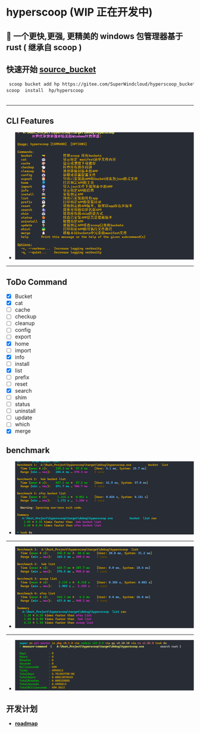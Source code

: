 # hyperscoop    (WIP 正在开发中)

## 🐼 一个更快,更强, 更精美的  windows 包管理器基于 rust ( 继承自 scoop )

## 快速开始 [source_bucket]( https://gitee.com/SuperWindcloud/hyperscoop_bucket.git)

```bash
 scoop bucket add hp https://gitee.com/SuperWindcloud/hyperscoop_bucket.git
scoop  install  hp/hyperscoop 
 
```

---

## CLI Features

- ![img.png](./img/微信图片_20241101140706.png)

---

## ToDo  Command 
- [x] Bucket
- [x]  cat 
- [ ] cache 
- [ ]  checkup 
- [ ]  cleanup  
- [ ]  config 
- [ ]  export  
- [x] home 
- [ ] import 
- [x]  info 
- [ ] install 
- [x] list 
- [ ] prefix 
- [ ] reset 
-  [x] search 
- [ ] shim
- [ ]  status  
- [ ]  uninstall  
- [ ]  update  
- [ ]  which 
- [x] merge 
## benchmark

- ![img.png](img/1730643822703.jpg)

---

- ![img.png](img/1730896772719.jpg)

---

- ![img.png](img/search1731129758178.jpg)

## 开发计划

- **[roadmap](./roadmap.md)** 
